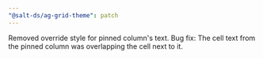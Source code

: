```yaml
---
"@salt-ds/ag-grid-theme": patch
---
```


Removed override style for pinned column's text.
Bug fix: The cell text from the pinned column was overlapping the cell next to it.
